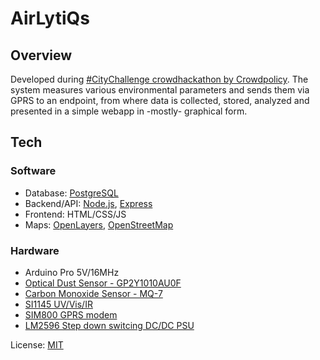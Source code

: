 # AirLytiQs
## Overview
Developed during [#CityChallenge crowdhackathon by Crowdpolicy](http://crowdhackathon.com/smartcity2/en/).
The system measures various environmental parameters and sends them via GPRS to an endpoint, from where data is collected, stored, analyzed and presented in a simple webapp in -mostly- graphical form.

## Tech
### Software
* Database: [PostgreSQL](https://www.postgresql.org/)
* Backend/API: [Node.js](https://nodejs.org/en/), [Express](https://expressjs.com/)
* Frontend: HTML/CSS/JS
* Maps: [OpenLayers](https://openlayers.org/), [OpenStreetMap](https://www.openstreetmap.org/about)

### Hardware
* Arduino Pro 5V/16MHz
* [Optical Dust Sensor - GP2Y1010AU0F](https://www.sparkfun.com/products/9689)
* [Carbon Monoxide Sensor - MQ-7](https://www.sparkfun.com/products/9403)
* [SI1145 UV/Vis/IR](https://learn.adafruit.com/adafruit-si1145-breakout-board-uv-ir-visible-sensor)
* [SIM800 GPRS modem](https://www.ebay.com/itm/SIM800L-GPRS-GSM-Module-Micro-SIM-Card-Board-Quad-band-TTL-Serial-Port-Arduino/323211994162?hash=item4b40efa432:g:PtwAAOSwqbxaRbTw)
* [LM2596 Step down switcing DC/DC PSU](https://www.ebay.com/itm/2-Pieces-3A-DC-DC-Adjustable-Converter-Step-down-Power-Supply-replace-NI-LM2596S/282226498932?hash=item41b6029d74:g:gBUAAOSwBahVJV-S)

License: [MIT](https://tldrlegal.com/license/mit-license)